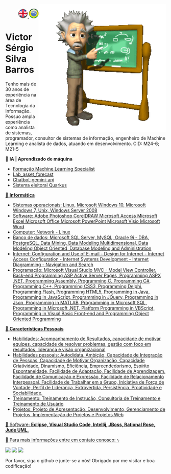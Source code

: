 <img src="./img/gif v1.gif" min-width="400px" max-width="400px" width="400px" align="right" alt="Computador iuriCode">
<p>
  <div align="right"> 
<a href="./README.md"> <img src="./img/LogoUK.png" alt="Logo UK" width="30"/></a><a href="./leiame.md"> <img src="./img/logoBrazil.png" alt="Logo Brasil" width="30"/> </a>
</div>
  <H1><b> Victor Sérgio Silva Barros </b> </H1>
  
</p> 

<p align="left">  
Tenho mais de 30 anos de experiência na área de Tecnologia da Informação.<br>
Possuo ampla experiência como analista de sistemas, programador, consultor de sistemas de informação, engenheiro de Machine Learning e analista de dados, atuando em desenvolvimento. CID: M24-6; M21-5
<br>
</p>

<p align="left">
  
  🧠 <b>IA | Aprendizado de máquina</b><br>
  <ul>
      <li>
        <a href="https://github.com/vicssb/machine-learning-specialist-training/blob/main/leiame.md"> Formação Machine Learning Specialist
      </li>
      <li>
        <a href="https://github.com/vicssb/lab_asset_forecast" alt="Lab_asset_forecast" target = "_blank"> Lab_asset_forecast 
      </li>
      <li>
        <a href="https://github.com/vicssb/chatbot-gemini-api" alt="Chatbot-gemini-api" target = "_blank"> Chatbot-gemini-api
      </li>
      <li>
        <a href="https://github.com/vicssb/sistema-eleicao-quarkus" alt="sistema-eleicao-quarkus" target = "_blank"> Sistema eleitoral Quarkus
      </li>
      
  </ul>
  🦄 <b>Informática</b><br>
  <ul>
<li>
  Sistemas operacionais:
  Linux, Microsoft Windows 10, Microsoft Windows 7, Unix, Windows Server 2008 
</li>
<li>
  Software:
   Adobe Photoshop CorelDRAW Microsoft Access Microsoft Excel Microsoft Office Microsoft PowerPoint Microsoft Visio Microsoft Word 
</li>
<li>
  Computer:
    Network - Linux 
 </li>
<li>
Banco de dados:
 Microsoft SQL Server, MySQL, Oracle 9i - DBA, PostgreSQL, Data Mining, Data Modeling Multidimensional, Data Modeling Object Oriented, Database Modeling and Administration 
</li>
<li>
Internet:
 Configuration and Use of E-mail - Design for Internet - Internet Access Configuration - Internet Systems Development - Internet Diagramming - Navigation and Search 
</li>
<li>
Programação:
 Microsoft Visual Studio MVC - Model View Controller, Back-end Programming ASP Active Server Pages, Programming ASPX .NET, Programming Assembly, Programming C, Programming C#, Programming C++, Programming CSS3, Programming Delphi, Programming Flash, Programming HTML5, Programming in Java, Programming in JavaScript, Programming in JQuery, Programming in Json, Programming in MATLAB, Programming in Microsoft SQL, Programming in Microsoft .NET, Platform Programming in VBScript, Programming in Visual Basic Front-end and Programming Object Oriented Programming 
</li>
</ul>
💌 <b>Características Pessoais</b>
<ul>
<li>
Habilidades:
 Acompanhamento de Resultados, capacidade de motivar equipes, capacidade de resolver problemas, gestão com foco em resultados, liderança e visão organizacional
</li>
<li>
Habilidades pessoais:
 Autodidata, Ambição, Capacidade de Integração de Pessoas, Capacidade de Motivar Organização, Capacidade Criatividade, Dinamismo, Eficiência, Empreendedorismo, Espírito Espontaneidade, Facilidade de Adaptação, Facilidade de Aprendizagem, Facilidade de Comunicação e Expressão, Facilidade de Relacionamento Interpessoal, Facilidade de Trabalhar em a Grupo, Iniciativa de Força de Vontade, Perfil de Liderança, Extrovertida, Persistência, Proatividade e Sociabilidade.
</li>
<li>
Treinamento: 
 Treinamento de Instrução, Consultoria de Treinamento e Treinamento de Usuário
</li>
<li>
Projetos:
 Projeto de Apresentação, Desenvolvimento, Gerenciamento de Projetos, Implementação de Projetos e Projetos Web</li>
</ul>
</p>

<p align="left">
  💼 Software: <strong>Eclipse, Visual Studio Code, Intellij, JBoss, Rational Rose, Jude UML.</strong>
</p>

<p align="left">
  💌 Para mais informações entre em contato conosco: ⤵️
</p>

<p align="left">
  <a href="mailto:vicssb@gmail.com" alt="Gmail" target = "_blank">
  <img src="https://img.shields.io/badge/-Gmail-FF0000?style=flat-square&labelColor=FF0000&logo=gmail&logoColor=white&link=mailto:vicssb@gmail.com" /></a>

  <a href="https://www.linkedin.com/in/victor-sergio-silva-barros/" alt="Linkedin" target = "_blank">
  <img src="https://img.shields.io/badge/-Linkedin-0e76a8?style=flat-square&logo=Linkedin&logoColor=white&link=https://www.linkedin.com/in/victor-sergio-silva-barros/" /></a>

  <a href="https://wa.me/+5512987085327" alt="WhatsApp" target = "_blank">
  <img src="https://img.shields.io/badge/-WhatsApp-25d366?style=flat-square&labelColor=25d366&logo=whatsapp&logoColor=white&link=https://wa.me/+5512981328278"/></a>

  </p>  
<p>Por favor, siga o github e junte-se a nós!
Obrigado por me visitar e boa codificação!</p>
